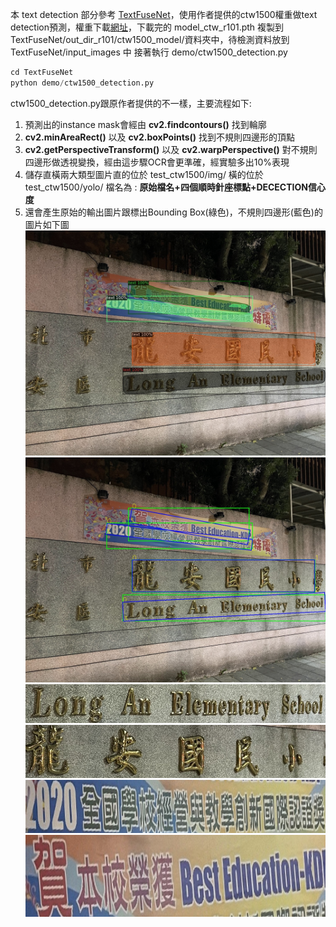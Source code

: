 本 text detection 部分參考 [TextFuseNet](https://github.com/ying09/TextFuseNet "TextFuseNet")，使用作者提供的ctw1500權重做text detection預測，權重下載[網址](https://drive.google.com/drive/folders/18Ll-3bAmi4CR2eGTuM-j6fkMrSAaBV4Z?usp=sharing "網址")，下載完的 model_ctw_r101.pth 複製到       TextFuseNet/out_dir_r101/ctw1500_model/資料夾中，待檢測資料放到 TextFuseNet/input_images 中
接著執行 demo/ctw1500_detection.py
```python
cd TextFuseNet
python demo/ctw1500_detection.py
```
ctw1500_detection.py跟原作者提供的不一樣，主要流程如下:
1. 預測出的instance mask會經由 **cv2.findcontours()** 找到輪廓
2. **cv2.minAreaRect()** 以及 **cv2.boxPoints()** 找到不規則四邊形的頂點
3. **cv2.getPerspectiveTransform()** 以及 **cv2.warpPerspective()** 對不規則四邊形做透視變換，經由這步驟OCR會更準確，經實驗多出10%表現
4. 儲存直橫兩大類型圖片直的位於 test_ctw1500/img/ 橫的位於 test_ctw1500/yolo/ 檔名為 : **原始檔名+四個順時針座標點+DECECTION信心度**
5. 還會產生原始的輸出圖片跟標出Bounding Box(綠色)，不規則四邊形(藍色)的圖片如下圖
![](docs/images/img_20231.jpg)
![](docs/images/img_20231_my.jpg)
![](docs/images/img_20231_1361_614_1365_701_445_745_441_658_0.99986887.png "img_20231_1361_614_1365_701_445_745_441_658_0.99986887") 
![](docs/images/img_20231_1315_466_1315_611_485_611_485_466_0.9992655.png "img_20231_1315_466_1315_611_485_611_485_466_0.9992655") 
![](docs/images/img_20231_1032_373_1027_422_365_349_371_300_0.998514.png "img_20231_1032_373_1027_422_365_349_371_300_0.998514")
![](docs/images/img_20231_1022_330_1010_397_472_298_484_232_0.99969614.png "img_20231_1022_330_1010_397_472_298_484_232_0.99969614")

